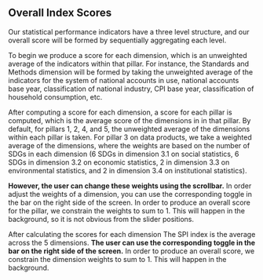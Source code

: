 
## Overall Index Scores

Our statistical performance indicators have a three level structure, and our overall score will be formed by sequentially aggregating each level.

To begin we produce a score for each dimension, which is an unweighted average of the indicators within that pillar.  For instance, the Standards and Methods dimension will be formed by taking the unweighted average of the indicators for the system of national accounts in use, national accounts base year, classification of national industry, CPI base year, classification of household consumption, etc.

After computing a score for each dimension, a score for each pillar is computed, which is the average score of the dimensions in in that pillar. By default, for pillars 1, 2, 4, and 5, the unweighted average of the dimensions within each pillar is taken.  For pillar 3 on data products, we take a weighted average of the dimensions, where the weights are based on the number of SDGs in each dimension (6 SDGs in dimension 3.1 on social statistics, 6 SDGs in dimension 3.2 on economic statistics, 2 in dimension 3.3 on environmental statistics, and 2 in dimension 3.4 on institutional statistics).  

**However, the user can change these weights using the scrollbar.**  In order adjust the weights of a dimension, you can use the corresponding toggle in the bar on the right side of the screen.  In order to produce an overall score for the pillar, we constrain the weights to sum to 1.  This will happen in the background, so it is not obvious from the slider positions.

After calculating the scores for each dimension The SPI index is the average across the 5 dimensions.  **The user can use the corresponding toggle in the bar on the right side of the screen.**  In order to produce an overall score, we constrain the dimension weights to sum to 1.  This will happen in the background.